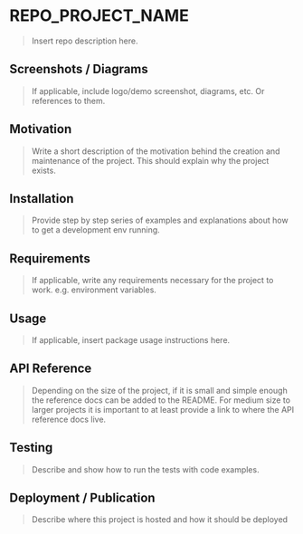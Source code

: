 # REPO_PROJECT_NAME
> Insert repo description here.

## Screenshots / Diagrams
> If applicable, include logo/demo screenshot, diagrams, etc. Or references to them.

## Motivation
> Write a short description of the motivation behind the creation and maintenance of the project. This should explain why the project exists.

## Installation
> Provide step by step series of examples and explanations about how to get a development env running.

## Requirements
> If applicable, write any requirements necessary for the project to work. e.g. environment variables.

## Usage
> If applicable, insert package usage instructions here.

## API Reference
> Depending on the size of the project, if it is small and simple enough the reference docs can be added to the README. For medium size to larger projects it is important to at least provide a link to where the API reference docs live.

## Testing
> Describe and show how to run the tests with code examples.

## Deployment / Publication
> Describe where this project is hosted and how it should be deployed
